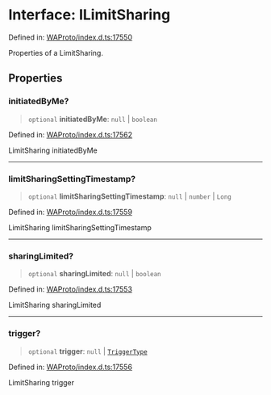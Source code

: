 # Interface: ILimitSharing

Defined in: [WAProto/index.d.ts:17550](https://github.com/Fokusdotid/bail/blob/3856b89f13bbe82f2e10396a28cd4ef2089de845/WAProto/index.d.ts#L17550)

Properties of a LimitSharing.

## Properties

### initiatedByMe?

> `optional` **initiatedByMe**: `null` \| `boolean`

Defined in: [WAProto/index.d.ts:17562](https://github.com/Fokusdotid/bail/blob/3856b89f13bbe82f2e10396a28cd4ef2089de845/WAProto/index.d.ts#L17562)

LimitSharing initiatedByMe

***

### limitSharingSettingTimestamp?

> `optional` **limitSharingSettingTimestamp**: `null` \| `number` \| `Long`

Defined in: [WAProto/index.d.ts:17559](https://github.com/Fokusdotid/bail/blob/3856b89f13bbe82f2e10396a28cd4ef2089de845/WAProto/index.d.ts#L17559)

LimitSharing limitSharingSettingTimestamp

***

### sharingLimited?

> `optional` **sharingLimited**: `null` \| `boolean`

Defined in: [WAProto/index.d.ts:17553](https://github.com/Fokusdotid/bail/blob/3856b89f13bbe82f2e10396a28cd4ef2089de845/WAProto/index.d.ts#L17553)

LimitSharing sharingLimited

***

### trigger?

> `optional` **trigger**: `null` \| [`TriggerType`](../namespaces/LimitSharing/enumerations/TriggerType.md)

Defined in: [WAProto/index.d.ts:17556](https://github.com/Fokusdotid/bail/blob/3856b89f13bbe82f2e10396a28cd4ef2089de845/WAProto/index.d.ts#L17556)

LimitSharing trigger
